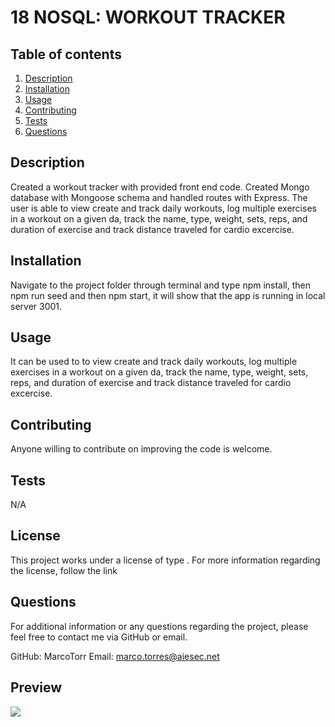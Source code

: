 # 18 NOSQL: WORKOUT TRACKER    

  ## Table of contents
  1. [Description](#description)
  2. [Installation](#installation)
  3. [Usage](#usage)
  4. [Contributing](#contributing)
  5. [Tests](#tests)
  6. [Questions](#questions)

  ## Description 

  Created a workout tracker with provided front end code. Created Mongo database with Mongoose schema and handled routes with Express. The user is able to view create and track daily workouts, log multiple exercises in a workout on a given da, track the name, type, weight, sets, reps, and duration of exercise and track distance traveled for cardio excercise.

  ## Installation 

  Navigate to the project folder through terminal and type npm install, then npm run seed and then npm start, it will show that the app is running in local server 3001.

  ## Usage 

  It can be used to to view create and track daily workouts, log multiple exercises in a workout on a given da, track the name, type, weight, sets, reps, and duration of exercise and track distance traveled for cardio excercise.


  ## Contributing 

  Anyone willing to contribute on improving the code is welcome.

  ## Tests 

  N/A

  ## License

  This project works under a license of type . For more information regarding the license, follow the link 

  ## Questions 

  For additional information or any questions regarding the project, please feel free to contact me via GitHub or email.
  
  GitHub: MarcoTorr
  Email: marco.torres@aiesec.net

  ## Preview

  <img src="Preview.png">
